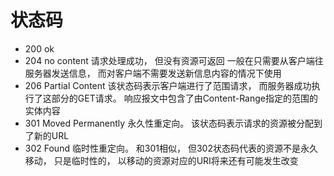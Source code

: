 # 状态码
- 200 ok 
- 204 no content 
请求处理成功， 但没有资源可返回 一般在只需要从客户端往服务器发送信息， 而对客户端不需要发送新信息内容的情况下使用
- 206 Partial Content 
该状态码表示客户端进行了范围请求， 而服务器成功执行了这部分的GET请求。 响应报文中包含了由Content-Range指定的范围的实体内容
- 301 Moved Permanently
永久性重定向。 该状态码表示请求的资源被分配到了新的URL
- 302 Found
临时性重定向。 和301相似， 但302状态码代表的资源不是永久移动， 只是临时性的， 以移动的资源对应的URI将来还有可能发生改变